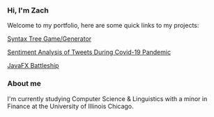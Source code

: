 ### Hi, I'm Zach

Welcome to my portfolio, here are some quick links to my projects: 

[Syntax Tree Game/Generator](Syntax_tree_generator.md)

[Sentiment Analysis of Tweets During Covid-19 Pandemic](Sentiment_analysis_covid-2/Sentiment_analysis_covid.md)

[JavaFX Battleship](https://drive.google.com/drive/folders/1vLBnGXGiOdrYrZfDDUy-KJZBk7zf_bwh?usp=share_link)

### About me
 I'm currently studying Computer Science & Linguistics with a minor in Finance at the University of Illinois Chicago. 
 
